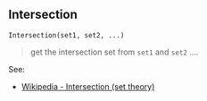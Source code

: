 ## Intersection

```
Intersection(set1, set2, ...)
```

> get the intersection set from `set1` and `set2` ....

See:  
* [Wikipedia - Intersection (set theory)](http://en.wikipedia.org/wiki/Intersection_(set_theory)) 